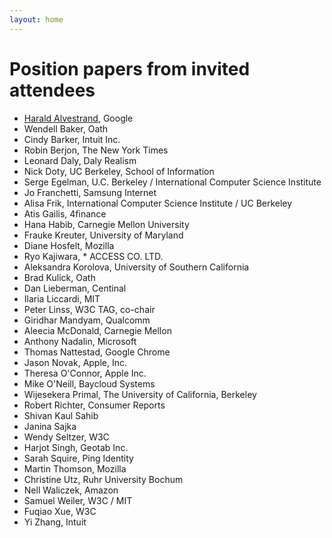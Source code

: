 ```yaml
---
layout: home
---
```


# Position papers from invited attendees

* [Harald Alvestrand](papers/harald-alvestrand.html),	Google
* Wendell Baker, Oath
* Cindy Barker,	Intuit Inc.
* Robin Berjon, The New York Times
* Leonard Daly,	Daly Realism
* Nick Doty,	UC Berkeley, School of Information
* Serge Egelman, U.C. Berkeley / International Computer Science Institute
* Jo Franchetti,	Samsung Internet
* Alisa Frik,	International Computer Science Institute / UC Berkeley
* Atis Gailis,	4finance
* Hana Habib, Carnegie Mellon University
* Frauke Kreuter, University of Maryland
* Diane Hosfelt, Mozilla
* Ryo Kajiwara,	* ACCESS CO. LTD.
* Aleksandra Korolova,	University of Southern California
* Brad Kulick,	Oath
* Dan Lieberman,	Centinal
* Ilaria Liccardi,	MIT
* Peter Linss,	W3C TAG, co-chair
* Giridhar Mandyam,	Qualcomm
* Aleecia McDonald, Carnegie Mellon
* Anthony Nadalin,	Microsoft
* Thomas Nattestad, Google Chrome
* Jason Novak, Apple, Inc.
* Theresa O'Connor,	Apple Inc.
* Mike O'Neill,	Baycloud Systems
* Wijesekera Primal,	The University of California, Berkeley
* Robert Richter,	Consumer Reports
* Shivan Kaul Sahib	
* Janina Sajka	
* Wendy Seltzer,	W3C	
* Harjot Singh, Geotab Inc.
* Sarah Squire,	Ping Identity
* Martin Thomson, Mozilla
* Christine Utz,	Ruhr University Bochum
* Nell Waliczek,	Amazon
* Samuel Weiler,	W3C / MIT
* Fuqiao Xue,	W3C
* Yi Zhang, Intuit


	

